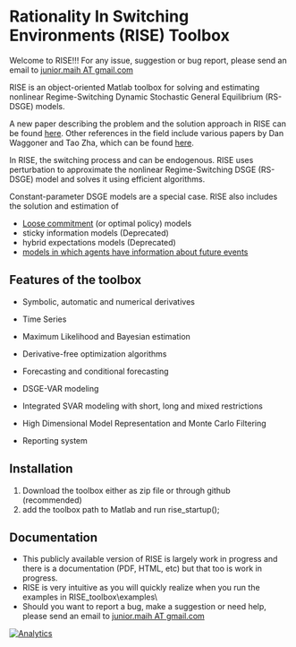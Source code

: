 

Rationality In Switching Environments (RISE) Toolbox
================
Welcome to RISE!!! For any issue, suggestion or bug
report, please send an email to [junior.maih AT gmail.com](junior.maih@gmail.com)

RISE is an object-oriented Matlab toolbox for solving and estimating nonlinear
Regime-Switching Dynamic Stochastic General Equilibrium (RS-DSGE) models.

A new paper describing the problem and the solution approach in RISE
can be found [here](http://www.norges-bank.no/en/Published/Papers/Working-Papers/2015/12015/).
Other references in the field include various papers by Dan Waggoner and Tao Zha, which
can be found [here](http://www.tzha.net/articles).

In RISE, the switching process and can be endogenous. RISE uses perturbation to approximate the nonlinear Regime-Switching DSGE (RS-DSGE) model and solves it using efficient algorithms.

Constant-parameter DSGE models are a special case. RISE also includes the solution
and estimation of
* [Loose commitment](http://journals.cambridge.org/action/displayAbstract?fromPage=online&aid=8686985) (or optimal policy) models
* sticky information models (Deprecated)
* hybrid expectations models (Deprecated)
* [models in which agents have information about future events](http://www.kansascityfed.org/publicat/events/research/2010CenBankForecasting/Maih_paper.pdf)

Features of the toolbox
-----------------------------------

* Symbolic, automatic and numerical derivatives

* Time Series

* Maximum Likelihood and Bayesian estimation

* Derivative-free optimization algorithms

* Forecasting and conditional forecasting

* DSGE-VAR modeling

* Integrated SVAR modeling with short, long and mixed restrictions

* High Dimensional Model Representation and Monte Carlo Filtering

* Reporting	system

Installation
-----

1. Download the toolbox either as zip file or through github (recommended)
2. add the toolbox path to Matlab and run rise_startup();

Documentation
---------------------
* This publicly available version of RISE is largely work in progress and there
is a documentation (PDF, HTML, etc) but that too is work in progress.
* RISE is very intuitive as you will quickly realize when you run the examples in RISE_toolbox\examples\
* Should you want to report a bug, make a suggestion or need help, please send an email to [junior.maih AT gmail.com](junior.maih@gmail.com)

[![Analytics](https://ga-beacon.appspot.com/UA-83942100-1/github.com/jmaih/RISE_toolbox)](https://github.com/igrigorik/ga-beacon)
